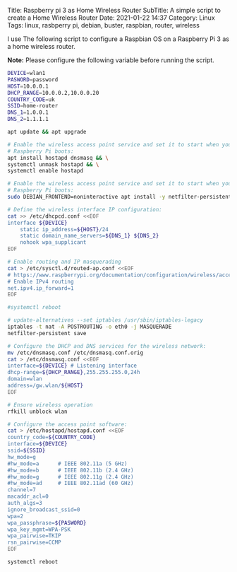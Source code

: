 Title: Raspberry pi 3 as Home Wireless Router
SubTitle: A simple script to create a Home Wireless Router
Date: 2021-01-22 14:37
Category: Linux
Tags: linux, rasbperry pi, debian, buster, raspbian, router, wireless

I use The following script to configure a Raspbian OS on a Raspberry Pi 3
as a home wireless router.

**Note:** Please configure the following variable before running the script.


```sh
DEVICE=wlan1
PASWORD=password
HOST=10.0.0.1
DHCP_RANGE=10.0.0.2,10.0.0.20
COUNTRY_CODE=uk
SSID=home-router
DNS_1=1.0.0.1
DNS_2=1.1.1.1

apt update && apt upgrade

# Enable the wireless access point service and set it to start when your
# Raspberry Pi boots:
apt install hostapd dnsmasq && \
systemctl unmask hostapd && \
systemctl enable hostapd

# Enable the wireless access point service and set it to start when your
# Raspberry Pi boots:
sudo DEBIAN_FRONTEND=noninteractive apt install -y netfilter-persistent iptables-persistent

# Define the wireless interface IP configuration:
cat >> /etc/dhcpcd.conf <<EOF
interface ${DEVICE}
    static ip_address=${HOST}/24
    static domain_name_servers=${DNS_1} ${DNS_2}
    nohook wpa_supplicant
EOF

# Enable routing and IP masquerading
cat > /etc/sysctl.d/routed-ap.conf <<EOF
# https://www.raspberrypi.org/documentation/configuration/wireless/access-point-routed.md
# Enable IPv4 routing
net.ipv4.ip_forward=1
EOF

#systemctl reboot

# update-alternatives --set iptables /usr/sbin/iptables-legacy
iptables -t nat -A POSTROUTING -o eth0 -j MASQUERADE
netfilter-persistent save

# Configure the DHCP and DNS services for the wireless network:
mv /etc/dnsmasq.conf /etc/dnsmasq.conf.orig
cat > /etc/dnsmasq.conf <<EOF
interface=${DEVICE} # Listening interface
dhcp-range=${DHCP_RANGE},255.255.255.0,24h
domain=wlan
address=/gw.wlan/${HOST}
EOF

# Ensure wireless operation
rfkill unblock wlan

# Configure the access point software:
cat > /etc/hostapd/hostapd.conf <<EOF
country_code=${COUNTRY_CODE}
interface=${DEVICE}
ssid=${SSID}
hw_mode=g
#hw_mode=a      # IEEE 802.11a (5 GHz)
#hw_mode=b      # IEEE 802.11b (2.4 GHz)
#hw_mode=g      # IEEE 802.11g (2.4 GHz)
#hw_mode=ad     # IEEE 802.11ad (60 GHz) 
channel=7
macaddr_acl=0
auth_algs=3
ignore_broadcast_ssid=0
wpa=2
wpa_passphrase=${PASWORD}
wpa_key_mgmt=WPA-PSK
wpa_pairwise=TKIP
rsn_pairwise=CCMP
EOF

systemctl reboot
```
